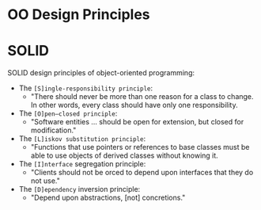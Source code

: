 # OO Design Principles

# SOLID

SOLID design principles of object-oriented programming:

- The `[S]ingle-responsibility principle`:
    - "There should never be more than one reason for a class to change. In other words, every class should have only one responsibility.
- The `[O]pen–closed principle`:
    - "Software entities ... should be open for extension, but closed for modification."
- The `[L]iskov substitution principle`:
    - "Functions that use pointers or references to base classes must be able to use objects of derived classes without knowing it.
- The `[I]nterface` segregation principle:
    - "Clients should not be orced to depend upon interfaces that they do not use."
- The `[D]ependency` inversion principle:
    - "Depend upon abstractions, [not] concretions."
